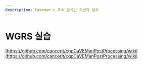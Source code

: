 ```yaml
---
description: Caveman + 후속 분석단 기반의 분석
---
```


# WGRS 실습





[https://github.com/cancerit/cgpCaVEManPostProcessing/wiki](https://github.com/cancerit/cgpCaVEManPostProcessing/wiki)

